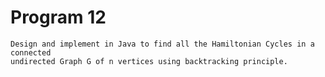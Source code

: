 # Program 12
	Design and implement in Java to find all the Hamiltonian Cycles in a connected
	undirected Graph G of n vertices using backtracking principle.
